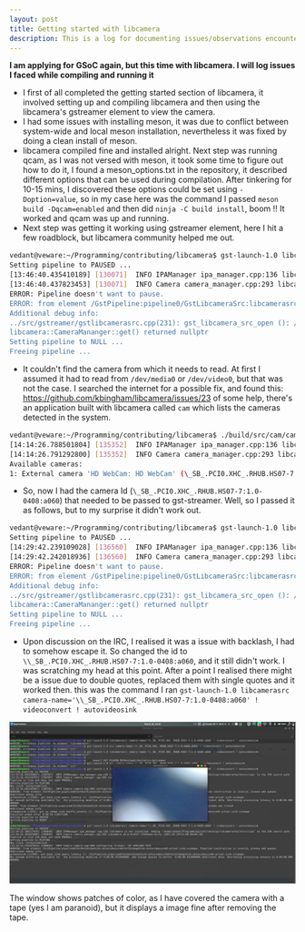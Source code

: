 ```yaml
---
layout: post
title: Getting started with libcamera
description: This is a log for documenting issues/observations encountered while compiling libcamera and using it
---
```


**I am applying for GSoC again, but this time with libcamera. I will log issues I faced while compiling and running it**    


* I first of all completed the getting started section of libcamera, it involved setting up and compiling libcamera and then using the libcamera's gstreamer element to view the camera.    
* I had some issues with installing meson, it was due to conflict between system-wide and local meson installation, nevertheless it was fixed by doing a clean install of meson.    
* libcamera compiled fine and installed alright. Next step was running qcam, as I was not versed with meson, it took some time to figure out how to do it, I found a meson_options.txt in the repository, it described different options that can be used during compilation. After tinkering for 10-15 mins, I discovered these options could be set using `-Doption=value`, so in my case here was the command I passed `meson build -Dqcam=enabled` and then did `ninja -C build install`, boom !! It worked and qcam was up and running.
* Next step was getting it working using gstreamer element, here I hit a few roadblock, but libcamera community helped me out.

```bash
vedant@veware:~/Programming/contributing/libcamera$ gst-launch-1.0 libcamerasrc camera-name="Camera 1" ! videoconvert ! autovideosink
Setting pipeline to PAUSED ...
[13:46:40.435410189] [130071]  INFO IPAManager ipa_manager.cpp:136 libcamera is not installed. Adding '/home/vedant/Programming/contributing/libcamera/build/src/ipa' to the IPA search path
[13:46:40.437823453] [130071]  INFO Camera camera_manager.cpp:293 libcamera v0.0.0+2399-f5d3fa12
ERROR: Pipeline doesn't want to pause.
ERROR: from element /GstPipeline:pipeline0/GstLibcameraSrc:libcamerasrc0: Could not find a camera named 'Camera 1'.
Additional debug info:
../src/gstreamer/gstlibcamerasrc.cpp(231): gst_libcamera_src_open (): /GstPipeline:pipeline0/GstLibcameraSrc:libcamerasrc0:
libcamera::CameraMananger::get() returned nullptr
Setting pipeline to NULL ...
Freeing pipeline ...
```

* It couldn't find the camera from which it needs to read. At first I assumed it had to read from `/dev/media0` or `/dev/video0`, but that was not the case. I searched the internet for a possible fix, and found this: <https://github.com/kbingham/libcamera/issues/23> of some help, there's an application built with libcamera called `cam` which lists the cameras detected in the system.

```bash
vedant@veware:~/Programming/contributing/libcamera$ ./build/src/cam/cam --list
[14:14:26.788501804] [135352]  INFO IPAManager ipa_manager.cpp:136 libcamera is not installed. Adding '/home/vedant/Programming/contributing/libcamera/build/src/ipa' to the IPA search path
[14:14:26.791292800] [135352]  INFO Camera camera_manager.cpp:293 libcamera v0.0.0+2399-f5d3fa12
Available cameras:
1: External camera 'HD WebCam: HD WebCam' (\_SB_.PCI0.XHC_.RHUB.HS07-7:1.0-0408:a060)
```

* So, now I had the camera Id (`\_SB_.PCI0.XHC_.RHUB.HS07-7:1.0-0408:a060`) that needed to be passed to gst-streamer. Well, so I passed it as follows, but to my surprise it didn't work out.   

```bash
vedant@veware:~/Programming/contributing/libcamera$ gst-launch-1.0 libcamerasrc camera-name="\_SB_.PCI0.XHC_.RHUB.HS07-7:1.0-0408:a060" ! videoconvert ! autovideosink
Setting pipeline to PAUSED ...
[14:29:42.239109028] [136560]  INFO IPAManager ipa_manager.cpp:136 libcamera is not installed. Adding '/home/vedant/Programming/contributing/libcamera/build/src/ipa' to the IPA search path
[14:29:42.242018936] [136560]  INFO Camera camera_manager.cpp:293 libcamera v0.0.0+2399-f5d3fa12
ERROR: Pipeline doesn't want to pause.
ERROR: from element /GstPipeline:pipeline0/GstLibcameraSrc:libcamerasrc0: Could not find a camera named '_SB_.PCI0.XHC_.RHUB.HS07-7:1.0-0408:a060'.
Additional debug info:
../src/gstreamer/gstlibcamerasrc.cpp(231): gst_libcamera_src_open (): /GstPipeline:pipeline0/GstLibcameraSrc:libcamerasrc0:
libcamera::CameraMananger::get() returned nullptr
Setting pipeline to NULL ...
Freeing pipeline ...
```

* Upon discussion on the IRC, I realised it was a issue with backlash, I had to somehow escape it. So changed the id to `\\_SB_.PCI0.XHC_.RHUB.HS07-7:1.0-0408:a060`, and it still didn't work. I was scratching my head at this point. After a point I realised there might be a issue due to double quotes, replaced them with single quotes and it worked then. this was the command I ran `gst-launch-1.0 libcamerasrc camera-name='\\_SB_.PCI0.XHC_.RHUB.HS07-7:1.0-0408:a060' ! videoconvert ! autovideosink`     

<p align="center"><img src="/assets/gstreamer-element-working.png"></p>

The window shows patches of color, as I have covered the camera with a tape (yes I am paranoid), but it displays a image fine after removing the tape.